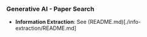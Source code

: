 ### Generative AI - Paper Search
- **Information Extraction**: See (README.md)[./info-extraction/README.md]
